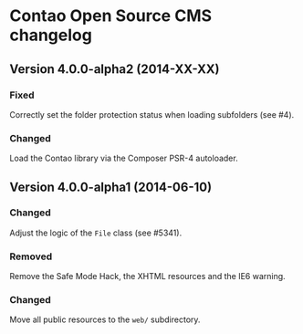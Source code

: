 Contao Open Source CMS changelog
================================

Version 4.0.0-alpha2 (2014-XX-XX)
---------------------------------

### Fixed
Correctly set the folder protection status when loading subfolders (see #4).

### Changed
Load the Contao library via the Composer PSR-4 autoloader.


Version 4.0.0-alpha1 (2014-06-10)
---------------------------------

### Changed
Adjust the logic of the `File` class (see #5341).

### Removed
Remove the Safe Mode Hack, the XHTML resources and the IE6 warning.

### Changed
Move all public resources to the `web/` subdirectory.
